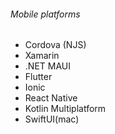 ###### Mobile platforms
- Cordova (NJS)
- Xamarin
- .NET MAUI
- Flutter
- Ionic
- React Native
- Kotlin Multiplatform
- SwiftUI(mac)
